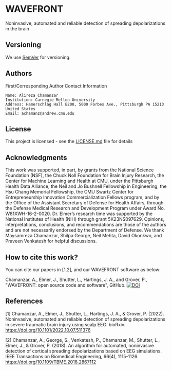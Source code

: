# WAVEFRONT
Noninvasive, automated and reliable detection of spreading depolarizations in the brain


## Versioning

We use [SemVer](http://semver.org/) for versioning. 

## Authors

First/Corresponding Author Contact Information  

    Name: Alireza Chamanzar  
    Institution: Carnegie Mellon University  
    Address: Hamerschlag Hall B200, 5000 Forbes Ave., Pittsburgh PA 15213 United States  
    Email: achamanz@andrew.cmu.edu  
   

## License

This project is licensed - see the [LICENSE.md](LICENSE.md) file for details

## Acknowledgments

This work was supported, in part, by grants from the National Science Foundation (NSF), the Chuck Noll Foundation for Brain Injury Research, the Center for Machine Learning and Health at CMU, under the Pittsburgh Health Data Alliance, the Neil and Jo Bushnell Fellowship in Engineering, the Hsu Chang Memorial Fellowship, the CMU Swartz Center for Entrepreneurship Innovation Commercialization Fellows program, and by the Office of the Assistant Secretary of Defense for Health Affairs, through the Defense Medical Research and Development Program under Award No. W81XWH-16-2-0020. Dr. Elmer’s research time was supported by the National Institutes of Health (NIH) through grant 5K23NS097629. Opinions, interpretations, conclusions, and recommendations are those of the authors and are not necessarily endorsed by the Department of Defense. We thank Maysamreza Chamanzar, Shilpa George, Neil Mehta, David Okonkwo, and Praveen Venkatesh for helpful discussions.

## How to cite this work?

You can cite our papers in [1,2], and our WAVEFRONT software as below:

Chamanzar, A., Elmer, J., Shutter, L., Hartings, J. A., and Grover, P., "WAVEFRONT: open source code and software", GitHub. [![DOI](https://zenodo.org/badge/XXXXX.svg)](https://zenodo.org/badge/latestdoi/XXXXX)

## References

[1] Chamanzar, A., Elmer, J., Shutter, L., Hartings, J. A., & Grover, P. (2022). Noninvasive, automated and reliable detection of spreading depolarizations in severe traumatic brain injury using scalp EEG. bioRxiv. https://doi.org/10.1101/2022.10.07.511376

[2] Chamanzar, A., George, S., Venkatesh, P., Chamanzar, M., Shutter, L., Elmer, J., & Grover, P. (2018). An algorithm for automated, noninvasive detection of cortical spreading depolarizations based on EEG simulations. IEEE Transactions on Biomedical Engineering, 66(4), 1115-1126. https://doi.org/10.1109/TBME.2018.2867112
